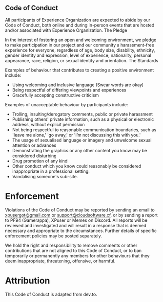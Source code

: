 ## Code of Conduct

All participants of Experience Organization are expected to abide by our Code of Conduct, both online and during in-person events that are hosted and/or associated with Experience Organization.
The Pledge

In the interest of fostering an open and welcoming environment, we pledge to make participation in our project and our community a harassment-free experience for everyone, regardless of age, body size, disability, ethnicity, gender identity and expression, level of experience, nationality, personal appearance, race, religion, or sexual identity and orientation.
The Standards

Examples of behaviour that contributes to creating a positive environment include:

+ Using welcoming and inclusive language (Swear words are okay)
+ Being respectful of differing viewpoints and experiences
+ Gracefully accepting constructive criticism

Examples of unacceptable behaviour by participants include:

+ Trolling, insulting/derogatory comments, public or private harassment
+ Publishing others' private information, such as a physical or electronic address, without explicit permission
+ Not being respectful to reasonable communication boundaries, such as 'leave me alone,' 'go away,' or 'I’m not discussing this with you.'
+ The usage of sexualised language or imagery and unwelcome sexual attention or advances
+ Demonstrating the graphics or any other content you know may be considered disturbing
+ Drug promotion of any kind
+ Other conduct which you know could reasonably be considered inappropriate in a professional setting.
+ Vandalising someone's sub-site.

# Enforcement

Violations of the Code of Conduct may be reported by sending an email to xpusergot@gmail.com or support@cloudsoftware.cf, or by sending a report to PF94 (Gamerappa), XPuser or Memes on Discord. All reports will be reviewed and investigated and will result in a response that is deemed necessary and appropriate to the circumstances. Further details of specific enforcement policies may be posted separately.

We hold the right and responsibility to remove comments or other contributions that are not aligned to this Code of Conduct, or to ban temporarily or permanently any members for other behaviours that they deem inappropriate, threatening, offensive, or harmful.

# Attribution

This Code of Conduct is adapted from dev.to.

